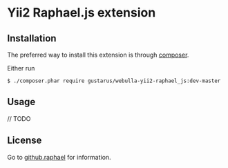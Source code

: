 Yii2 Raphael.js extension
===========

## Installation

The preferred way to install this extension is through [composer](http://getcomposer.org/download/).

Either run

```
$ ./composer.phar require gustarus/webulla-yii2-raphael_js:dev-master
```

## Usage

// TODO

## License

Go to [github.raphael](https://github.com/DmitryBaranovskiy/raphael) for information.